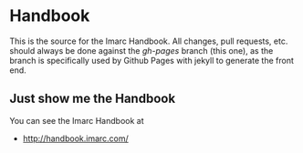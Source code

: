 Handbook
========

This is the source for the Imarc Handbook. All changes, pull requests, etc.
should always be done against the *gh-pages* branch (this one), as the branch
is specifically used by Github Pages with jekyll to generate the front end.

Just show me the Handbook
-------------------------

You can see the Imarc Handbook at

+ http://handbook.imarc.com/
